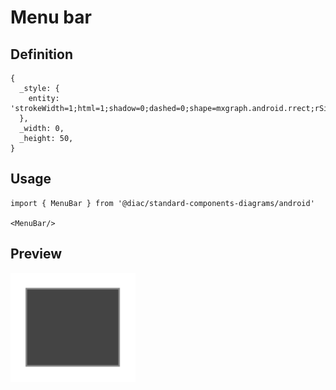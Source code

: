 # Menu bar

## Definition

```
{
  _style: { 
    entity: 'strokeWidth=1;html=1;shadow=0;dashed=0;shape=mxgraph.android.rrect;rSize=0;strokeColor=#888888;fillColor=#444444;',
  },
  _width: 0,
  _height: 50,
}
```

## Usage

```
import { MenuBar } from '@diac/standard-components-diagrams/android'

<MenuBar/>
```

## Preview

<img src="./menu-bar.png" width="200"/>
